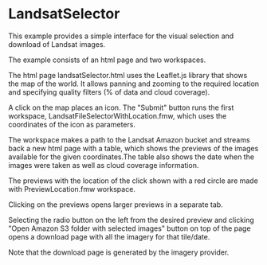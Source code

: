 # LandsatSelector

This example provides a simple interface for the visual selection and download of
Landsat images.

The example consists of an html page and two workspaces. 

The html page landsatSelector.html uses the Leaflet.js library that shows
the map of the world. It allows panning and zooming to the required location
and specifying quality filters (% of data and cloud coverage).

A click on the map places an icon. The "Submit" button runs the first workspace,
LandsatFileSelectorWithLocation.fmw, which uses the coordinates
of the icon as parameters.

The workspace makes a path to the Landsat Amazon bucket and streams back a new 
html page with a table, which shows the previews of the images available for the 
given coordinates.The table also shows the date when the images were taken as 
well as cloud coverage information.

The previews with the location of the click shown with a red circle are made
with PreviewLocation.fmw workspace.

Clicking on the previews opens larger previews in a separate tab.

Selecting the radio button on the left from the desired preview and clicking
"Open Amazon S3 folder with selected images" button on top of the page opens
a download page with all the imagery for that tile/date.

Note that the download page is generated by the imagery provider.
